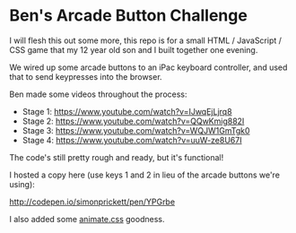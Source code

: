 Ben's Arcade Button Challenge
=============================

I will flesh this out some more, this repo is for a small HTML / JavaScript / CSS game that my 12 year old son and I built together one evening.

We wired up some arcade buttons to an iPac keyboard controller, and used that to send keypresses into the browser.

Ben made some videos throughout the process:

* Stage 1: https://www.youtube.com/watch?v=IJwqEjLjrq8
* Stage 2: https://www.youtube.com/watch?v=QQwKmig882I
* Stage 3: https://www.youtube.com/watch?v=WQJW1GmTgk0
* Stage 4: https://www.youtube.com/watch?v=uuW-ze8U67I

The code's still pretty rough and ready, but it's functional!

I hosted a copy here (use keys 1 and 2 in lieu of the arcade buttons we're using):

http://codepen.io/simonprickett/pen/YPGrbe

I also added some [animate.css](http://daneden.github.io/animate.css/) goodness.